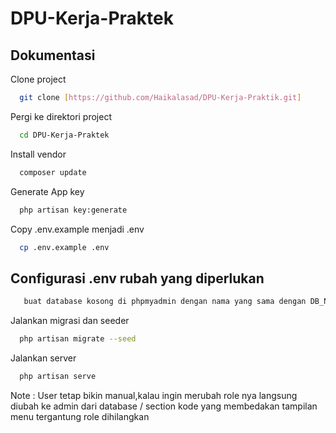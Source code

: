 # DPU-Kerja-Praktek


## Dokumentasi

Clone project

```bash
  git clone [https://github.com/Haikalasad/DPU-Kerja-Praktik.git]
```

Pergi ke direktori project

```bash
  cd DPU-Kerja-Praktek
```

Install vendor

```bash
  composer update
```

Generate App key 
```bash
  php artisan key:generate
```
Copy .env.example menjadi .env

```bash
  cp .env.example .env
```

## Configurasi .env rubah yang diperlukan 
```bash
   buat database kosong di phpmyadmin dengan nama yang sama dengan DB_NAME pada .env
```

Jalankan migrasi dan seeder

```bash
  php artisan migrate --seed
```

Jalankan server

```bash
  php artisan serve
```

Note : User tetap bikin manual,kalau ingin merubah role nya langsung diubah ke admin dari database / section kode yang membedakan tampilan menu tergantung role dihilangkan

